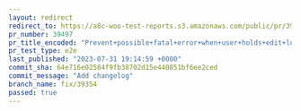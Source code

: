 ```yaml
---
layout: redirect
redirect_to: https://a8c-woo-test-reports.s3.amazonaws.com/public/pr/39497/e2e/index.html
pr_number: 39497
pr_title_encoded: "Prevent+possible+fatal+error+when+user+holds+edit+lock+for+a+deleted+order"
pr_test_type: e2e
last_published: "2023-07-31 19:14:59 +0000"
commit_sha: 64e716e02584f9fb38702d15e440851bf6ee2ced
commit_message: "Add changelog"
branch_name: fix/39354
passed: true
---
```

